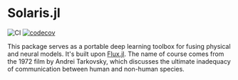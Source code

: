 # Solaris.jl

![CI](https://img.shields.io/github/workflow/status/vavrines/Solaris.jl/CI?style=flat-square)
[![codecov](https://img.shields.io/codecov/c/github/vavrines/Solaris.jl?style=flat-square)](https://codecov.io/gh/vavrines/Solaris.jl)

This package serves as a portable deep learning toolbox for fusing physical and neural models. It's built upon [Flux.jl](https://github.com/FluxML/Flux.jl). The name of course comes from the 1972 film by Andrei Tarkovsky, which discusses the ultimate inadequacy of communication between human and non-human species.
